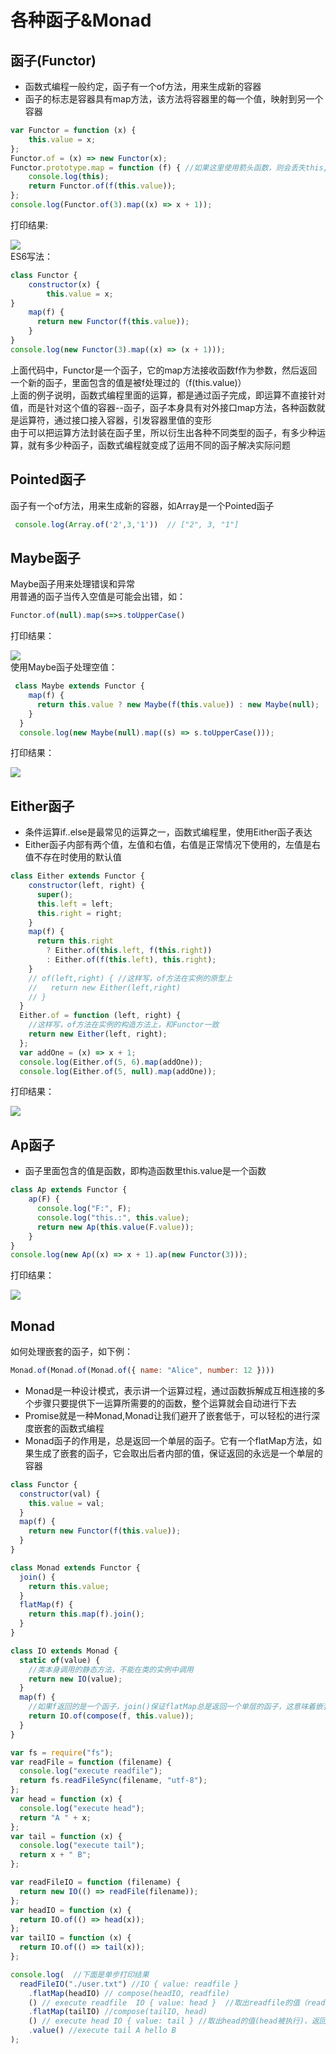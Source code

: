 # 各种函子&Monad
## 函子(Functor)
* 函数式编程一般约定，函子有一个of方法，用来生成新的容器
* 函子的标志是容器具有map方法，该方法将容器里的每一个值，映射到另一个容器
~~~js
var Functor = function (x) {
    this.value = x;
};
Functor.of = (x) => new Functor(x);
Functor.prototype.map = function (f) { //如果这里使用箭头函数，则会丢失this,this指向window
    console.log(this);
    return Functor.of(f(this.value));
};
console.log(Functor.of(3).map((x) => x + 1));
~~~
打印结果:

![](https://user-gold-cdn.xitu.io/2020/6/13/172ae3bf1f2c022e?w=255&h=170&f=png&s=6093)<br>
ES6写法：
~~~js
class Functor {
    constructor(x) {
        this.value = x;
}
    map(f) {
      return new Functor(f(this.value));
    }
}
console.log(new Functor(3).map((x) => (x + 1)));
~~~
上面代码中，Functor是一个函子，它的map方法接收函数f作为参数，然后返回一个新的函子，里面包含的值是被f处理过的（f(this.value)）<br>
上面的例子说明，函数式编程里面的运算，都是通过函子完成，即运算不直接针对值，而是针对这个值的容器--函子，函子本身具有对外接口map方法，各种函数就是运算符，通过接口接入容器，引发容器里值的变形<br>
由于可以把运算方法封装在函子里，所以衍生出各种不同类型的函子，有多少种运算，就有多少种函子，函数式编程就变成了运用不同的函子解决实际问题

## Pointed函子
函子有一个of方法，用来生成新的容器，如Array是一个Pointed函子
~~~js
 console.log(Array.of('2',3,'1'))  // ["2", 3, "1"]
~~~

## Maybe函子
Maybe函子用来处理错误和异常<br>
用普通的函子当传入空值是可能会出错，如：
~~~js
Functor.of(null).map(s=>s.toUpperCase()
~~~
打印结果：

![](https://user-gold-cdn.xitu.io/2020/6/13/172ae67fc61d094c?w=529&h=70&f=png&s=8717)<br>
使用Maybe函子处理空值：
~~~js
 class Maybe extends Functor {
    map(f) {
      return this.value ? new Maybe(f(this.value)) : new Maybe(null);
    }
  }
  console.log(new Maybe(null).map((s) => s.toUpperCase()));
~~~
打印结果：

![](https://user-gold-cdn.xitu.io/2020/6/14/172ae6cbe7fb4f95?w=220&h=86&f=png&s=3118)
## Either函子
* 条件运算if..else是最常见的运算之一，函数式编程里，使用Either函子表达
* Either函子内部有两个值，左值和右值，右值是正常情况下使用的，左值是右值不存在时使用的默认值
~~~js
class Either extends Functor {
    constructor(left, right) {
      super();
      this.left = left;
      this.right = right;
    }
    map(f) {
      return this.right
        ? Either.of(this.left, f(this.right))
        : Either.of(f(this.left), this.right);
    }
    // of(left,right) { //这样写，of方法在实例的原型上
    //   return new Either(left,right)
    // }
  }
  Either.of = function (left, right) {
    //这样写，of方法在实例的构造方法上，和Functor一致
    return new Either(left, right);
  };
  var addOne = (x) => x + 1;
  console.log(Either.of(5, 6).map(addOne));
  console.log(Either.of(5, null).map(addOne));
~~~
打印结果：

![](https://user-gold-cdn.xitu.io/2020/6/14/172ae80a33ead1df?w=539&h=392&f=png&s=24842)

## Ap函子
* 函子里面包含的值是函数，即构造函数里this.value是一个函数
~~~js
class Ap extends Functor {
    ap(F) {
      console.log("F:", F);
      console.log("this.:", this.value);
      return new Ap(this.value(F.value));
    }
}
console.log(new Ap((x) => x + 1).ap(new Functor(3)));
~~~
打印结果：

![](https://user-gold-cdn.xitu.io/2020/6/13/172ae5a7ff452118?w=221&h=150&f=png&s=5771)
## Monad
如何处理嵌套的函子，如下例：
~~~js
Monad.of(Monad.of(Monad.of({ name: "Alice", number: 12 })))
~~~
* Monad是一种设计模式，表示讲一个运算过程，通过函数拆解成互相连接的多个步骤只要提供下一运算所需要的的函数，整个运算就会自动进行下去
* Promise就是一种Monad,Monad让我们避开了嵌套低于，可以轻松的进行深度嵌套的函数式编程
* Monad函子的作用是，总是返回一个单层的函子。它有一个flatMap方法，如果生成了嵌套的函子，它会取出后者内部的值，保证返回的永远是一个单层的容器
~~~js
class Functor {
  constructor(val) {
    this.value = val;
  }
  map(f) {
    return new Functor(f(this.value));
  }
}

class Monad extends Functor {
  join() {
    return this.value;
  }
  flatMap(f) {
    return this.map(f).join();
  }
}

class IO extends Monad {
  static of(value) {
    //类本身调用的静态方法，不能在类的实例中调用
    return new IO(value);
  }
  map(f) {
    //如果f返回的是一个函子，join()保证flatMap总是返回一个单层的函子，这意味着嵌套的函子会被铺平
    return IO.of(compose(f, this.value));
  }
}

var fs = require("fs");
var readFile = function (filename) {
  console.log("execute readfile");
  return fs.readFileSync(filename, "utf-8");
};
var head = function (x) {
  console.log("execute head");
  return "A " + x;
};
var tail = function (x) {
  console.log("execute tail");
  return x + " B";
};

var readFileIO = function (filename) {
  return new IO(() => readFile(filename));
};
var headIO = function (x) {
  return IO.of(() => head(x));
};
var tailIO = function (x) {
  return IO.of(() => tail(x));
};

console.log(  //下面是单步打印结果
  readFileIO("./user.txt") //IO { value: readfile }
    .flatMap(headIO) // compose(headIO, readfile)
    () // execute readfile  IO { value: head }  //取出readfile的值（readfile被执行）返回一个单层的函子headIO
    .flatMap(tailIO) //compose(tailIO, head)
    () // execute head IO { value: tail } //取出head的值(head被执行)，返回一个单层的函子tailIO
    .value() //execute tail A hello B
);

~~~

